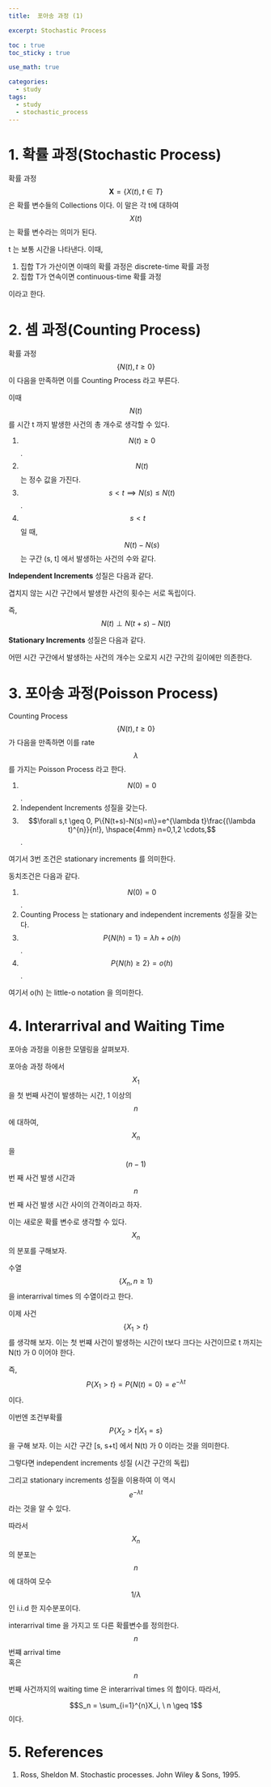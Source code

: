 ```yaml
---
title:  포아송 과정 (1)

excerpt: Stochastic Process  

toc : true
toc_sticky : true  

use_math: true

categories:
  - study
tags:
  - study
  - stochastic_process
---
```


# 1. 확률 과정(Stochastic Process)
확률 과정 $$\mathbf{X} = \{X(t), t \in T\}$$ 은
확률 변수들의 Collections 이다. 이 말은 각 t에 대하여 $$X(t)$$ 는 확률 변수라는 의미가 된다.

t 는 보통 시간을 나타낸다. 이때,

1. 집합 T가 가산이면 이때의 확률 과정은 discrete-time 확률 과정
2. 집합 T가 연속이면 continuous-time 확률 과정

이라고 한다.

# 2. 셈 과정(Counting Process)

확률 과정 $$\{N(t), t \geq 0 \}$$ 이 다음을 만족하면 이를
Counting Process 라고 부른다. 

이때 $$N(t)$$ 를 시간 t 까지 발생한 사건의 총 개수로 생각할 수 있다.

1. $$N(t) \geq 0$$.
2. $$N(t)$$ 는 정수 값을 가진다.
3. $$s<t \implies N(s) \leq N(t)$$.
4. $$s<t \quad$$ 일 때, $$N(t)-N(s)$$ 는 구간 (s, t] 에서 발생하는 사건의 수와 같다.

**Independent Increments** 성질은 다음과 같다.

겹치지 않는 시간 구간에서 발생한 사건의 횟수는 서로 독립이다.

즉, $$N(t) \perp N(t+s)-N(t)$$

 **Stationary Increments** 성질은 다음과 같다.

어떤 시간 구간에서 발생하는 사건의 개수는 오로지 시간 구간의 길이에만 의존한다. 


# 3. 포아송 과정(Poisson Process) 

Counting Process $$\{N(t), t \geq 0 \}$$ 가 다음을 만족하면
이를 rate $$\lambda$$ 를 가지는 Poisson Process 라고 한다. 

1. $$N(0)=0$$.
2. Independent Increments 성질을 갖는다.
3. $$\forall s,t \geq 0, P\{N(t+s)-N(s)=n\}=e^{\lambda t}\frac{(\lambda t)^{n}}{n!}, \hspace{4mm} n=0,1,2 \cdots,$$.

여기서 3번 조건은 stationary increments 를 의미한다.

동치조건은 다음과 같다. 

1. $$N(0)=0$$.
2. Counting Process 는 stationary and independent increments 성질을 갖는다.
3. $$P\{N(h)=1\}=\lambda h+ o(h)$$.
4. $$P\{N(h) \geq 2\} = o(h)$$.

여기서 o(h) 는 little-o notation 을 의미한다.

# 4. Interarrival and Waiting Time
포아송 과정을 이용한 모델링을 살펴보자.

포아송 과정 하에서 $$X_1$$ 을 첫 번째 사건이 발생하는 시간, 1 이상의 $$n$$ 에 대하여, $$X_n$$ 을 $$(n-1)$$ 번 째 사건 발생 시간과 $$n$$ 번 째 사건 발생 시간
사이의 간격이라고 하자.

이는 새로운 확률 변수로 생각할 수 있다. $$X_n$$ 의 분포를 구해보자.

수열 $$\{X_n, n \geq 1 \}$$ 을 interarrival times 의 수열이라고 한다. 

이제 사건 $$\{X_1 > t \}$$ 를 생각해 보자. 이는 첫 번쨰 사건이
발생하는 시간이 t보다 크다는 사건이므로 t 까지는 N(t) 가 0 이어야 한다.

즉, $$P\{X_1 > t \} = P\{N(t)=0 \}  = e^{-\lambda t}$$ 이다.

이번엔 조건부확률 
$$P\{X_2 >t | X_1 =s \}$$ 
을 구해 보자.  이는 시간 구간 [s, s+t] 에서 N(t) 가 0 이라는 것을 의미한다. 

그렇다면 independent increments 성질
(시간 구간의 독립)

그리고 stationary increments 성질을 이용하여 이 역시 $$e^{-\lambda t}$$ 라는 것을 알 수 있다. 

따라서 $$X_n$$ 의 분포는 $$n$$ 에 대하여 모수 $$1/\lambda$$ 인
i.i.d 한 지수분포이다.


interarrival time 을 가지고 또 다른 확률변수를
정의한다. $$n$$번쨰 arrival time <br> 혹은 $$n$$번째 사건까지의 waiting time 은 interarrival times 의 합이다. 따라서, 

$$S_n = \sum_{i=1}^{n}X_i, \ n \geq 1$$
이다.

# 5. References

1. Ross, Sheldon M. Stochastic processes. John Wiley & Sons, 1995.